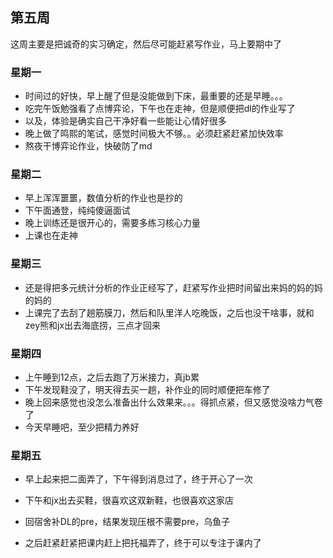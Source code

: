 ## 第五周

这周主要是把诚奇的实习确定，然后尽可能赶紧写作业，马上要期中了

### 星期一

- 时间过的好快，早上醒了但是没能做到下床，最重要的还是早睡。。。
- 吃完午饭勉强看了点博弈论，下午也在走神，但是顺便把dl的作业写了
- 以及，体验是确实自己干净好看一些能让心情好很多
- 晚上做了鸣熙的笔试，感觉时间极大不够。。必须赶紧赶紧加快效率
- 熬夜干博弈论作业，快破防了md

### 星期二

- 早上浑浑噩噩，数值分析的作业也是抄的
- 下午面通登，纯纯傻逼面试
- 晚上训练还是很开心的，需要多练习核心力量
- 上课也在走神

### 星期三

- 还是得把多元统计分析的作业正经写了，赶紧写作业把时间留出来妈的妈的妈的妈的
- 上课完了去刮了趟筋膜刀，然后和队里洋人吃晚饭，之后也没干啥事，就和zey熊和jx出去海底捞，三点才回来

### 星期四

- 上午睡到12点，之后去跑了万米接力，真jb累
- 下午发现鞋没了，明天得去买一趟，补作业的同时顺便把车修了
- 晚上回来感觉也没怎么准备出什么效果来。。。得抓点紧，但又感觉没啥力气卷了
- 今天早睡吧，至少把精力养好

### 星期五

- 早上起来把二面弄了，下午得到消息过了，终于开心了一次
- 下午和jx出去买鞋，很喜欢这双新鞋，也很喜欢这家店

- 回宿舍补DL的pre，结果发现压根不需要pre，乌鱼子
- 之后赶紧赶紧把课内赶上把托福弄了，终于可以专注于课内了